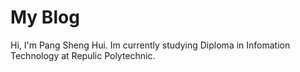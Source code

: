 # My Blog
Hi, I'm Pang Sheng Hui. Im currently studying Diploma in Infomation Technology at Repulic Polytechnic.
